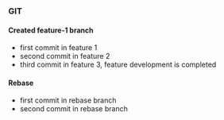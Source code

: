 ### GIT

#### Created feature-1 branch
* first commit in feature 1
* second commit in feature 2
* third commit in feature 3, feature development is completed

#### Rebase
* first commit in rebase branch
* second commit in rebase branch